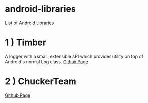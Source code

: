 # android-libraries

List of Android Libraries


# 1 ) Timber 

A logger with a small, extensible API which provides utility on top of Android's normal Log class.
    [Github Page](https://github.com/JakeWharton/timber)

# 2 ) ChuckerTeam
[Github Page](https://github.com/ChuckerTeam/chucker)
